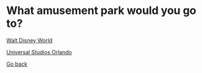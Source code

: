 # What amusement park would you go to?     
[Walt Disney World](https://disneyworld.disney.go.com/)   

[Universal Studios Orlando](https://www.universalorlando.com/)   

[Go back](../accept.md)